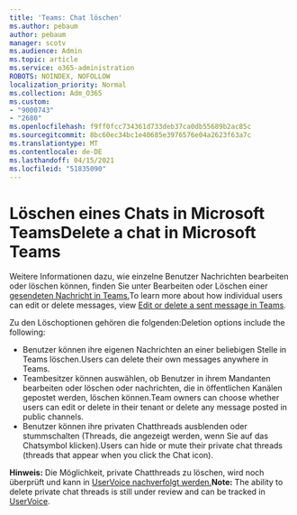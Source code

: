 ```yaml
---
title: 'Teams: Chat löschen'
ms.author: pebaum
author: pebaum
manager: scotv
ms.audience: Admin
ms.topic: article
ms.service: o365-administration
ROBOTS: NOINDEX, NOFOLLOW
localization_priority: Normal
ms.collection: Adm_O365
ms.custom:
- "9000743"
- "2680"
ms.openlocfilehash: f9ff0fcc734361d733deb37ca0db55689b2ac85c
ms.sourcegitcommit: 8bc60ec34bc1e40685e3976576e04a2623f63a7c
ms.translationtype: MT
ms.contentlocale: de-DE
ms.lasthandoff: 04/15/2021
ms.locfileid: "51835090"
---
```

# <a name="delete-a-chat-in-microsoft-teams"></a><span data-ttu-id="f1579-102">Löschen eines Chats in Microsoft Teams</span><span class="sxs-lookup"><span data-stu-id="f1579-102">Delete a chat in Microsoft Teams</span></span>

<span data-ttu-id="f1579-103">Weitere Informationen dazu, wie einzelne Benutzer Nachrichten bearbeiten oder löschen können, finden Sie unter Bearbeiten oder Löschen einer [gesendeten Nachricht in Teams.](https://support.office.com/article/5f1fe604-a900-4a07-b8b7-8cf70ed6b263)</span><span class="sxs-lookup"><span data-stu-id="f1579-103">To learn more about how individual users can edit or delete messages, view [Edit or delete a sent message in Teams](https://support.office.com/article/5f1fe604-a900-4a07-b8b7-8cf70ed6b263).</span></span> 

<span data-ttu-id="f1579-104">Zu den Löschoptionen gehören die folgenden:</span><span class="sxs-lookup"><span data-stu-id="f1579-104">Deletion options include the following:</span></span>

- <span data-ttu-id="f1579-105">Benutzer können ihre eigenen Nachrichten an einer beliebigen Stelle in Teams löschen.</span><span class="sxs-lookup"><span data-stu-id="f1579-105">Users can delete their own messages anywhere in Teams.</span></span>
- <span data-ttu-id="f1579-106">Teambesitzer können auswählen, ob Benutzer in ihrem Mandanten bearbeiten oder löschen oder nachrichten, die in öffentlichen Kanälen gepostet werden, löschen können.</span><span class="sxs-lookup"><span data-stu-id="f1579-106">Team owners can choose whether users can edit or delete in their tenant or delete any message posted in public channels.</span></span>
- <span data-ttu-id="f1579-107">Benutzer können ihre privaten Chatthreads ausblenden oder stummschalten (Threads, die angezeigt werden, wenn Sie auf das Chatsymbol klicken).</span><span class="sxs-lookup"><span data-stu-id="f1579-107">Users can hide or mute their private chat threads (threads that appear when you click the Chat icon).</span></span>

<span data-ttu-id="f1579-108">**Hinweis:** Die Möglichkeit, private Chatthreads zu löschen, wird noch überprüft und kann in [UserVoice nachverfolgt werden.](https://microsoftteams.uservoice.com/forums/555103-public/suggestions/33535006-delete-private-chat-threads)</span><span class="sxs-lookup"><span data-stu-id="f1579-108">**Note:** The ability to delete private chat threads is still under review and can be tracked in [UserVoice](https://microsoftteams.uservoice.com/forums/555103-public/suggestions/33535006-delete-private-chat-threads).</span></span> 
